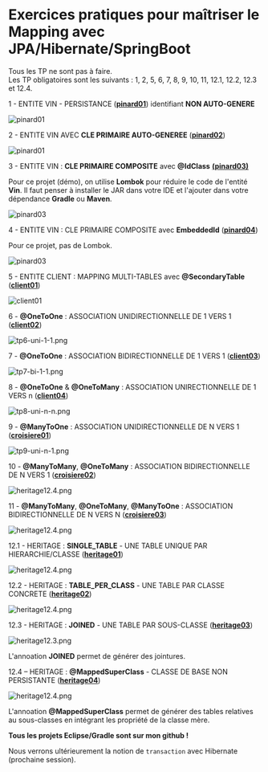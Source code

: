 # Exercices pratiques pour maîtriser le Mapping avec JPA/Hibernate/SpringBoot

Tous les TP ne sont pas à faire.   
Les TP obligatoires sont les suivants : 1, 2, 5, 6, 7, 8, 9, 10, 11, 12.1, 12.2, 12.3 et 12.4.

1 - ENTITE VIN - PERSISTANCE (**[pinard01](exercices/pinard01-entity.md)**) identifiant **NON AUTO-GENERE**

![pinard01](images/pinard01.png)

2 - ENTITE VIN AVEC **CLE PRIMAIRE AUTO-GENEREE** (**[pinard02](exercices/pinard02-entity-clef-auto-generee.md)**)

![pinard01](images/pinard01.png)

3 - ENTITE VIN : **CLE PRIMAIRE COMPOSITE** avec **@IdClass** [**(pinard03)**](exercices/pinard03-entity-clef-composee-IdClass.md)

Pour ce projet (démo), on utilise **Lombok** pour réduire le code de l'entité **Vin**. Il faut penser à installer le JAR dans votre IDE et l'ajouter dans votre dépendance **Gradle** ou **Maven**.

![pinard03](images/tp3-clef-composite-1.png)

4 - ENTITE VIN : CLE PRIMAIRE COMPOSITE avec **EmbeddedId** (**[pinard04](exercices/pinard04-entity-clef-composee-EmbeddedId.md.md)**)

Pour ce projet, pas de Lombok.

![pinard03](images/tp3-clef-composite-1.png)

5 - ENTITE CLIENT : MAPPING MULTI-TABLES avec **@SecondaryTable** (**[client01](exercices/client01-entity-table-secondaire.md)**)

![client01](images/client01.png)

6 - **@OneToOne** : ASSOCIATION UNIDIRECTIONNELLE DE 1 VERS 1 (**[client02](exercices/client02-@OneToOne-unidirectionnelle.md)**)

![tp6-uni-1-1.png](images/tp6-uni-1-1.png)

7 - **@OneToOne** : ASSOCIATION BIDIRECTIONNELLE DE 1 VERS 1 (**[client03](exercices/client03-@OneToOne-bidirectionnelle.md)**)

![tp7-bi-1-1.png](images/tp7-bi-1-1.png)

8 - **@OneToOne** & **@OneToMany** : ASSOCIATION UNIRECTIONNELLE DE 1 VERS n (**[client04](exercices/client04-@OneToOne-@OneToMany-uni-et-bidirectionnelle.md)**)

![tp8-uni-n-n.png](images/tp8-uni-1-n.png)

9 - **@ManyToOne** : ASSOCIATION UNIDIRECTIONNELLE DE N VERS 1 (**[croisiere01](exercices/croisiere01-@ManyToOne-unidirectionnelle.md)**)

![tp9-uni-n-1.png](images/tp9-uni-n-1.png)

10 - **@ManyToMany**, **@OneToMany** : ASSOCIATION BIDIRECTIONNELLE DE N VERS 1 (**[croisiere02](exercices/croisiere02-@ManyToMany-@ManyToOne-@OneToMany-uni-et-bidirectionnelle.md)**)

![heritage12.4.png](images/tp10-bi-n-1.png)

11 - **@ManyToMany**, **@OneToMany**, **@ManyToOne** : ASSOCIATION BIDIRECTIONNELLE DE N VERS N (**[croisiere03](exercices/croisiere03-@ManyToMany-@ManyToOne-@OneToMany-uni-et-bidirectionnelle.md)**)


![heritage12.4.png](images/tp11-bi-n-n.png)

12.1 - HERITAGE : **SINGLE_TABLE** - UNE TABLE UNIQUE PAR HIERARCHIE/CLASSE (**[heritage01](exercices/heritage01-Single-Table.md)**)

![heritage12.4.png](images/heritage12.1.png)

12.2 - HERITAGE : **TABLE_PER_CLASS** - UNE TABLE PAR CLASSE CONCRETE (**[heritage02](exercices/heritage02-Table-Per-Class.md)**)

![heritage12.4.png](images/heritage12.2.png)

12.3 - HERITAGE : **JOINED** - UNE TABLE PAR SOUS-CLASSE (**[heritage03](exercices/heritage03-Joined.md)**)

![heritage12.3.png](images/heritage12.3.png)

L'annoation **JOINED** permet de générer des jointures.

12.4 – HERITAGE : **@MappedSuperClass** - CLASSE DE BASE NON PERSISTANTE (**[heritage04](exercices/heritage04-@MappedSuperClass.md)**)

![heritage12.4.png](images/heritage12.4.png)

L'annoation **@MappedSuperClass** permet de générer des tables relatives au sous-classes en intégrant les propriété de la classe mère.

**Tous les projets Eclipse/Gradle sont sur mon github !**

Nous verrons ultérieurement la notion de `transaction` avec Hibernate (prochaine session).